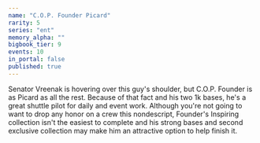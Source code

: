 ```yaml
---
name: "C.O.P. Founder Picard"
rarity: 5
series: "ent"
memory_alpha: ""
bigbook_tier: 9
events: 10
in_portal: false
published: true
---
```


Senator Vreenak is hovering over this guy's shoulder, but C.O.P. Founder is as Picard as all the rest. Because of that fact and his two 1k bases, he's a great shuttle pilot for daily and event work. Although you're not going to want to drop any honor on a crew this nondescript, Founder's Inspiring collection isn't the easiest to complete and his strong bases and second exclusive collection may make him an attractive option to help finish it.

